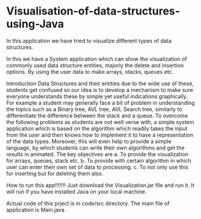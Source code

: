 # Visualisation-of-data-structures-using-Java
In this application we have tried to visualize different types of data structures.



In this we have a System application which can show the visualization of commonly used data structure entities, majorly the delete and insertion options. By using the user data to make arrays, stacks, queues etc. 

Introduction
Data Structures and their entities due to the wide use of these, students get confused so our idea is to develop a mechanism to make sure everyone understands these by simple yet useful indications graphically. For example a student may generally face a bit of problem in understanding the topics such as a Binary tree, AVL tree, AVL Search tree, similarly to differentiate the difference between the stack and a queue. To overcome the following problems as students are not well verse with, a simple system application which is based on the algorithm which readily takes the input from the user and then knows how to implement it to have a representation of the data types. Moreover, this will even help to provide a simple language, by which students can write their own algorithms and get the results in animated. The key objectives are 
a. To provide the visualization for arrays, queues, stack etc.
b. To provide with certain algorithm in which user can enter their own set of data to processing.
c. To not only use this for inserting but for deleting them also.

How to run this app!!!!!!!
Just download the Visualization.jar file and run it. It will run if you have installed Java on your local machine.


Actual code of this prject is in code/src directory.
The main file of application is Main.java



